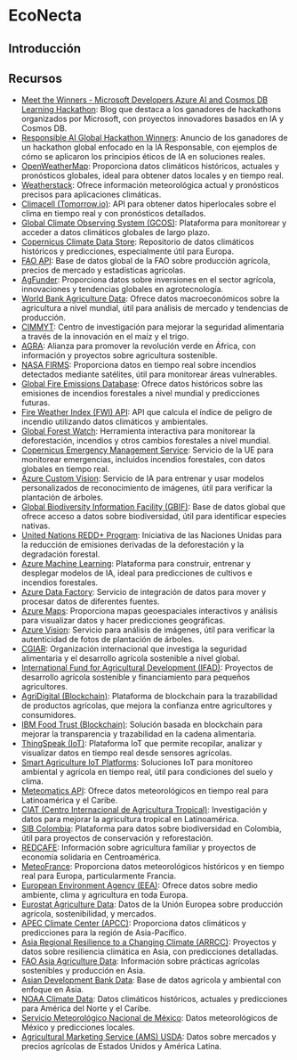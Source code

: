 # EcoNecta

## Introducción

## Recursos
- [Meet the Winners - Microsoft Developers Azure AI and Cosmos DB Learning Hackathon](https://devblogs.microsoft.com/cosmosdb/meet-the-winners-microsoft-developers-azure-ai-azure-cosmos-db-learning-hackathon/): Blog que destaca a los ganadores de hackathons organizados por Microsoft, con proyectos innovadores basados en IA y Cosmos DB.
- [Responsible AI Global Hackathon Winners](https://techcommunity.microsoft.com/t5/microsoft-developer-community/winners-announced-responsible-ai-global-hackathon/ba-p/3600131): Anuncio de los ganadores de un hackathon global enfocado en la IA Responsable, con ejemplos de cómo se aplicaron los principios éticos de IA en soluciones reales.
- [OpenWeatherMap](https://openweathermap.org/): Proporciona datos climáticos históricos, actuales y pronósticos globales, ideal para obtener datos locales y en tiempo real.
- [Weatherstack](https://weatherstack.com/): Ofrece información meteorológica actual y pronósticos precisos para aplicaciones climáticas.
- [Climacell (Tomorrow.io)](https://www.tomorrow.io/weather-api/): API para obtener datos hiperlocales sobre el clima en tiempo real y con pronósticos detallados.
- [Global Climate Observing System (GCOS)](https://gcos.wmo.int/): Plataforma para monitorear y acceder a datos climáticos globales de largo plazo.
- [Copernicus Climate Data Store](https://cds.climate.copernicus.eu/): Repositorio de datos climáticos históricos y predicciones, especialmente útil para Europa.
- [FAO API](http://www.fao.org/faostat/en/): Base de datos global de la FAO sobre producción agrícola, precios de mercado y estadísticas agrícolas.
- [AgFunder](https://agfunder.com/): Proporciona datos sobre inversiones en el sector agrícola, innovaciones y tendencias globales en agrotecnología.
- [World Bank Agriculture Data](https://data.worldbank.org/indicator/AG.LND.AGRI.ZS): Ofrece datos macroeconómicos sobre la agricultura a nivel mundial, útil para análisis de mercado y tendencias de producción.
- [CIMMYT](https://www.cimmyt.org/): Centro de investigación para mejorar la seguridad alimentaria a través de la innovación en el maíz y el trigo.
- [AGRA](https://agra.org/): Alianza para promover la revolución verde en África, con información y proyectos sobre agricultura sostenible.
- [NASA FIRMS](https://firms.modaps.eosdis.nasa.gov/): Proporciona datos en tiempo real sobre incendios detectados mediante satélites, útil para monitorear áreas vulnerables.
- [Global Fire Emissions Database](https://www.globalfiredata.org/): Ofrece datos históricos sobre las emisiones de incendios forestales a nivel mundial y predicciones futuras.
- [Fire Weather Index (FWI) API](https://www.fireweather.ca/): API que calcula el índice de peligro de incendio utilizando datos climáticos y ambientales.
- [Global Forest Watch](https://www.globalforestwatch.org/): Herramienta interactiva para monitorear la deforestación, incendios y otros cambios forestales a nivel mundial.
- [Copernicus Emergency Management Service](https://emergency.copernicus.eu/): Servicio de la UE para monitorear emergencias, incluidos incendios forestales, con datos globales en tiempo real.
- [Azure Custom Vision](https://azure.microsoft.com/en-us/services/cognitive-services/custom-vision-service/): Servicio de IA para entrenar y usar modelos personalizados de reconocimiento de imágenes, útil para verificar la plantación de árboles.
- [Global Biodiversity Information Facility (GBIF)](https://www.gbif.org/): Base de datos global que ofrece acceso a datos sobre biodiversidad, útil para identificar especies nativas.
- [United Nations REDD+ Program](https://www.un-redd.org/): Iniciativa de las Naciones Unidas para la reducción de emisiones derivadas de la deforestación y la degradación forestal.
- [Azure Machine Learning](https://azure.microsoft.com/en-us/services/machine-learning/): Plataforma para construir, entrenar y desplegar modelos de IA, ideal para predicciones de cultivos e incendios forestales.
- [Azure Data Factory](https://azure.microsoft.com/en-us/services/data-factory/): Servicio de integración de datos para mover y procesar datos de diferentes fuentes.
- [Azure Maps](https://azure.microsoft.com/en-us/services/azure-maps/): Proporciona mapas geoespaciales interactivos y análisis para visualizar datos y hacer predicciones geográficas.
- [Azure Vision](https://azure.microsoft.com/en-us/services/cognitive-services/computer-vision/): Servicio para análisis de imágenes, útil para verificar la autenticidad de fotos de plantación de árboles.
- [CGIAR](https://www.cgiar.org/): Organización internacional que investiga la seguridad alimentaria y el desarrollo agrícola sostenible a nivel global.
- [International Fund for Agricultural Development (IFAD)](https://www.ifad.org/): Proyectos de desarrollo agrícola sostenible y financiamiento para pequeños agricultores.
- [AgriDigital (Blockchain)](https://www.agridigital.io/): Plataforma de blockchain para la trazabilidad de productos agrícolas, que mejora la confianza entre agricultores y consumidores.
- [IBM Food Trust (Blockchain)](https://www.ibm.com/blockchain/solutions/food-trust): Solución basada en blockchain para mejorar la transparencia y trazabilidad en la cadena alimentaria.
- [ThingSpeak (IoT)](https://thingspeak.com/): Plataforma IoT que permite recopilar, analizar y visualizar datos en tiempo real desde sensores agrícolas.
- [Smart Agriculture IoT Platforms](https://www.libelium.com/smart-agriculture/): Soluciones IoT para monitoreo ambiental y agrícola en tiempo real, útil para condiciones del suelo y clima.
- [Meteomatics API](https://www.meteomatics.com/en/weather-api/): Ofrece datos meteorológicos en tiempo real para Latinoamérica y el Caribe.
- [CIAT (Centro Internacional de Agricultura Tropical)](https://ciat.cgiar.org/): Investigación y datos para mejorar la agricultura tropical en Latinoamérica.
- [SIB Colombia](https://sibcolombia.net/): Plataforma para datos sobre biodiversidad en Colombia, útil para proyectos de conservación y reforestación.
- [REDCAFE](https://www.redcafes.org/): Información sobre agricultura familiar y proyectos de economía solidaria en Centroamérica.
- [MeteoFrance](https://donneespubliques.meteofrance.fr/): Proporciona datos meteorológicos históricos y en tiempo real para Europa, particularmente Francia.
- [European Environment Agency (EEA)](https://www.eea.europa.eu/data-and-maps): Ofrece datos sobre medio ambiente, clima y agricultura en toda Europa.
- [Eurostat Agriculture Data](https://ec.europa.eu/eurostat/web/agriculture/data/database): Datos de la Unión Europea sobre producción agrícola, sostenibilidad, y mercados.
- [APEC Climate Center (APCC)](https://www.apcc21.org/eng): Proporciona datos climáticos y predicciones para la región de Asia-Pacífico.
- [Asia Regional Resilience to a Changing Climate (ARRCC)](https://www.metoffice.gov.uk/about-us/what/working-with/asia): Proyectos y datos sobre resiliencia climática en Asia, con predicciones detalladas.
- [FAO Asia Agriculture Data](http://www.fao.org/asiapacific/resources/en/): Información sobre prácticas agrícolas sostenibles y producción en Asia.
- [Asian Development Bank Data](https://data.adb.org/): Base de datos agrícola y ambiental con enfoque en Asia.
- [NOAA Climate Data](https://www.ncdc.noaa.gov/): Datos climáticos históricos, actuales y predicciones para América del Norte y el Caribe.
- [Servicio Meteorológico Nacional de México](https://smn.conagua.gob.mx/): Datos meteorológicos de México y predicciones locales.
- [Agricultural Marketing Service (AMS) USDA](https://www.ams.usda.gov/): Datos sobre mercados y precios agrícolas de Estados Unidos y América Latina.
